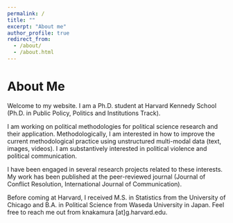```yaml
---
permalink: /
title: ""
excerpt: "About me"
author_profile: true
redirect_from:
  - /about/
  - /about.html
---
```


# About Me
Welcome to my website. I am a Ph.D. student at Harvard Kennedy School (Ph.D. in Public Policy, Politics and Institutions Track).

I am working on political methodologies for political science research and their application. Methodologically, I am interested in how to improve the current methodological practice using unstructured multi-modal data (text, images, videos). I am substantively interested in political violence and political communication.

I have been engaged in several research projects related to these interests. My work has been published at the peer-reviewed journal (Journal of Conflict Resolution, International Journal of Communication).

Before coming at Harvard, I received M.S. in Statistics from the University of Chicago and B.A. in Political Science from Waseda University in Japan. Feel free to reach me out from knakamura [at]g.harvard.edu.
